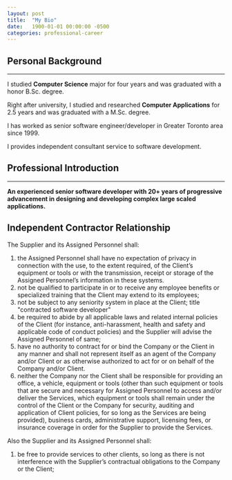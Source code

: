 ```yaml
---
layout: post
title:  "My Bio"
date:   1900-01-01 00:00:00 -0500
categories: professional-career
---
```


## Personal Background
----------
I studied **Computer Science** major for four years and was graduated with a honor B.Sc. degree.

Right after university, I studied and researched **Computer Applications** for 2.5 years and was graduated with a M.Sc. degree. 

I has worked as senior software engineer/developer in Greater Toronto area since 1999. 

I provides independent consultant service to software development.  


## Professional Introduction
----------

**An experienced senior software developer with 20+ years of progressive advancement in designing and developing complex large scaled applications.**


## Independent Contractor Relationship 

The Supplier and its Assigned Personnel shall: 
1. the Assigned Personnel shall have no expectation of privacy in connection with the use, to the
extent required, of the Client’s equipment or tools or with the transmission, receipt or storage of the Assigned
Personnel’s information in these systems.
2. not be qualified to participate in or to receive any employee benefits or specialized training that the Client may extend to its employees; 
3. not be subject to any seniority system in place at the Client; title "contracted software developer"
4. be required to abide by all applicable laws and related internal policies of the Client (for instance, anti-harassment, health and safety and applicable code of conduct policies) and the Supplier will advise the Assigned Personnel of same; 
5. have no authority to contract for or bind the Company or the Client in any manner and shall not represent itself as an
agent of the Company and/or Client or as otherwise authorized to act for or on behalf of the Company and/or
Client. 
6. neither the Company nor the Client shall be responsible for providing an office, a vehicle, equipment or tools (other than such equipment or tools that are secure and necessary for Assigned Personnel to access and/or deliver the Services, which equipment or tools shall remain under the control of the Client or the Company for security, auditing and application of Client policies, for so long as the Services are being provided), business cards, administrative support, licensing fees, or insurance coverage in
order for the Supplier to provide the Services. 

Also the Supplier and its Assigned Personnel shall: 
1. be free to provide services to other clients, so long as there is not interference with the Supplier’s contractual obligations to the Company or the Client; 

